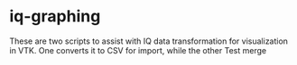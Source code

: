 # iq-graphing

These are two scripts to assist with IQ data transformation for 
visualization in VTK.  One converts it to CSV for import, while the other
Test merge
